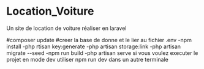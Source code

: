 # Location_Voiture
Un site de location de voiture réaliser en laravel


#composer update
#creer la base de donne et le lier au fichier .env
-npm install
-php rtisan key:generate
-php artisan storage:link
-php artisan migrate --seed
-npm run build 
-php artisan serve
si vous voulez executer le projet en mode dev utiliser npm run dev dans un autre terminale

